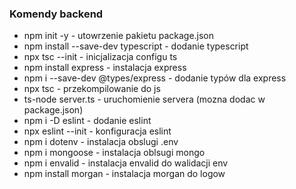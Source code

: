 ### Komendy backend
* npm init -y - utowrzenie pakietu package.json
* npm install --save-dev typescript - dodanie typescript
* npx tsc --init - inicjalizacja configu ts
* npm install express - instalacja express
* npm i --save-dev @types/express - dodanie typów dla express 
* npx tsc - przekompilowanie do js
* ts-node server.ts - uruchomienie servera (mozna dodac w package.json)
* npm i -D eslint - dodanie eslint
* npx eslint --init - konfiguracja eslint
* npm i dotenv - instalacja obslugi .env
* npm i mongoose - instalacja oblsugi mongo
* npm i envalid - instalacja envalid do walidacji env
* npm install morgan - instalacja morgan do logow